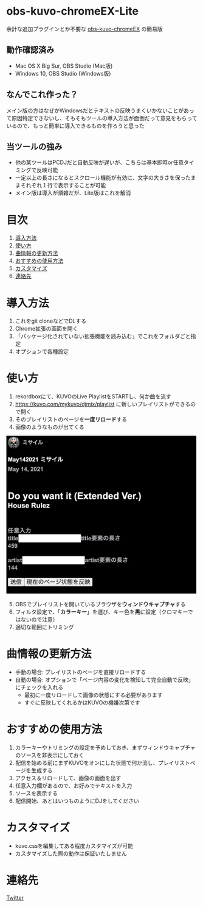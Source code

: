 # obs-kuvo-chromeEX-Lite

余計な追加プラグインとか不要な [obs-kuvo-chromeEX](https://github.com/msir3316/obs-kuvo-chromeEX) の簡易版

## 動作確認済み
- Mac OS X Big Sur, OBS Studio (Mac版)
- Windows 10, OBS Studio (Windows版)

## なんでこれ作った？
メイン版の方はなぜかWindowsだとテキストの反映うまくいかないことがあって原因特定できないし、そもそもツールの導入方法が面倒だって意見をもらっているので、もっと簡単に導入できるものを作ろうと思った

## 当ツールの強み
- 他の某ツールはPCDJだと自動反映が遅いが、こちらは基本即時or任意タイミングで反映可能
- 一定以上の長さになるとスクロール機能が有効に、文字の大きさを保ったままそれぞれ１行で表示することが可能
- メイン版は導入が煩雑だが、Lite版はこれを解消

# 目次
1. [導入方法](#how2install)
1. [使い方](#how2use)
1. [曲情報の更新方法](#how2reload)
2. [おすすめの使用方法](#recommended-use)
3. [カスタマイズ](#customize)
4. [連絡先](#contact)

<a id="how2install"></a>
# 導入方法
1. これをgit cloneなどでDLする
1. Chrome拡張の画面を開く
1. 「パッケージ化されていない拡張機能を読み込む」でこれをフォルダごと指定
1. オプションで各種設定

<a id="how2use"></a>
# 使い方
1. rekordboxにて、KUVOのLive PlaylistをSTARTし、何か曲を流す
1. https://kuvo.com/mykuvo/djmix/playlist に新しいプレイリストができるので開く
1. そのプレイリストのページを**一度リロード**する
2. 画像のようなものが出てくる

<img src="./assets/playlist-example.png" width="500px" alt="例" />

5. OBSでプレイリストを開いているブラウザを**ウィンドウキャプチャ**する
6. フィルタ設定で、「**カラーキー**」を選び、キー色を**黒**に設定（クロマキーではないので注意）
7. 適切な範囲にトリミング

<a id="how2reload"></a>
# 曲情報の更新方法
- 手動の場合: プレイリストのページを直接リロードする
- 自動の場合: オプションで「ページ内容の変化を検知して完全自動で反映」にチェックを入れる
  -  最初に一度リロードして画像の状態にする必要があります
  -  すぐに反映してくれるかはKUVOの機嫌次第です

<a id="recommended-use"></a>
# おすすめの使用方法
1. カラーキーやトリミングの設定を予めしておき、まずウィンドウキャプチャのソースを非表示にしておく
1. 配信を始める前にまずKUVOをオンにした状態で何か流し、プレイリストページを生成する
2. アクセス＆リロードして、画像の画面を出す
3. 任意入力欄があるので、お好みでテキストを入力
4. ソースを表示する
5. 配信開始、あとはいつものようにDJをしてください

<a id="customize"></a>
# カスタマイズ
- kuvo.cssを編集してある程度カスタマイズが可能
- カスタマイズした際の動作は保証いたしません

<a id="contact"></a>
# 連絡先
[Twitter](https://twitter.com/msir3316)
